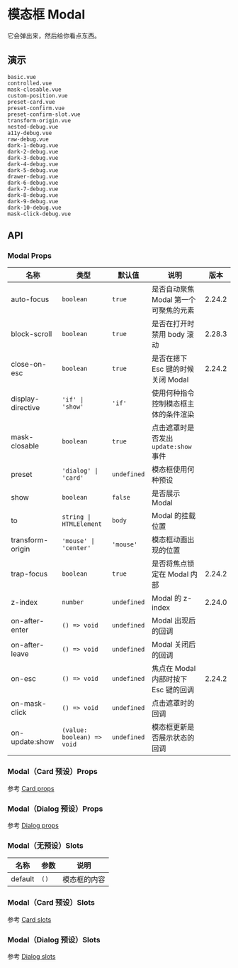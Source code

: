 # 模态框 Modal

它会弹出来，然后给你看点东西。

## 演示

```demo
basic.vue
controlled.vue
mask-closable.vue
custom-position.vue
preset-card.vue
preset-confirm.vue
preset-confirm-slot.vue
transform-origin.vue
nested-debug.vue
a11y-debug.vue
raw-debug.vue
dark-1-debug.vue
dark-2-debug.vue
dark-3-debug.vue
dark-4-debug.vue
dark-5-debug.vue
drawer-debug.vue
dark-6-debug.vue
dark-7-debug.vue
dark-8-debug.vue
dark-9-debug.vue
dark-10-debug.vue
mask-click-debug.vue
```

## API

### Modal Props

| 名称 | 类型 | 默认值 | 说明 | 版本 |
| --- | --- | --- | --- | --- |
| auto-focus | `boolean` | `true` | 是否自动聚焦 Modal 第一个可聚焦的元素 | 2.24.2 |
| block-scroll | `boolean` | `true` | 是否在打开时禁用 body 滚动 | 2.28.3 |
| close-on-esc | `boolean` | `true` | 是否在摁下 Esc 键的时候关闭 Modal | 2.24.2 |
| display-directive | `'if' \| 'show'` | `'if'` | 使用何种指令控制模态框主体的条件渲染 |  |
| mask-closable | `boolean` | `true` | 点击遮罩时是否发出 `update:show` 事件 |  |
| preset | `'dialog' \| 'card'` | `undefined` | 模态框使用何种预设 |  |
| show | `boolean` | `false` | 是否展示 Modal |  |
| to | `string \| HTMLElement` | `body` | Modal 的挂载位置 |  |
| transform-origin | `'mouse' \| 'center'` | `'mouse'` | 模态框动画出现的位置 |  |
| trap-focus | `boolean` | `true` | 是否将焦点锁定在 Modal 内部 | 2.24.2 |
| z-index | `number` | `undefined` | Modal 的 z-index | 2.24.0 |
| on-after-enter | `() => void` | `undefined` | Modal 出现后的回调 |  |
| on-after-leave | `() => void` | `undefined` | Modal 关闭后的回调 |  |
| on-esc | `() => void` | `undefined` | 焦点在 Modal 内部时按下 Esc 键的回调 | 2.24.2 |
| on-mask-click | `() => void` | `undefined` | 点击遮罩时的回调 |  |
| on-update:show | `(value: boolean) => void` | `undefined` | 模态框更新是否展示状态的回调 |  |

### Modal（Card 预设）Props

参考 [Card props](card#Card-Props)

### Modal（Dialog 预设）Props

参考 [Dialog props](dialog#Dialog-Props)

### Modal（无预设）Slots

| 名称    | 参数 | 说明         |
| ------- | ---- | ------------ |
| default | `()` | 模态框的内容 |

### Modal（Card 预设）Slots

参考 [Card slots](card#Card-Slots)

### Modal（Dialog 预设）Slots

参考 [Dialog slots](dialog#Dialog-Slots)
